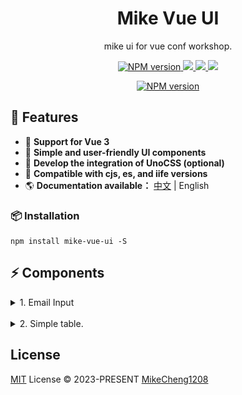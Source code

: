 <h1 align="center">Mike Vue UI</h1>

<p align="center">
 mike ui for vue conf workshop.
</p>

<p align="center">
  <a target="_blank" href="https://www.npmjs.com/package/mike-vue-ui">
    <img src="https://img.shields.io/npm/v/mike-vue-ui?color=c95f8b&amp;label=" alt="NPM version">
  </a>
  <a target="_blank" href="https://vuejs.org/" title="vue">
      <img src="https://img.shields.io/badge/vue-%3E%203.0.0-brightgreen.svg">
  </a>
  <a target="_blank" href="http://nodejs.org/download/" title="Node version">
      <img src="https://img.shields.io/badge/node-%3E%3D%2014.0.0-brightgreen.svg">
  </a>
  <a target="_blank" href="https://github.com/MikeCheng1208/vue-metamask/pulls" title="PRs Welcome">
      <img src="https://img.shields.io/badge/PRs-welcome-blue.svg">
  </a>
</p>

<p align="center">
<a target="_blank" href="https://www.npmjs.com/package/mike-vue-ui">
  <img src="https://nodei.co/npm-dl/mike-vue-ui.png?months=6" alt="NPM version">
</a>
</p>


## 🚀 Features

- 🎪 **Support for Vue 3** 
- 🦾 **Simple and user-friendly UI components**
- 🔋 **Develop the integration of UnoCSS (optional)**
- 🔩 **Compatible with cjs, es, and iife versions**
- 🌎 **Documentation available：** [中文](./zh-tw/README.md) | English


### 📦 Installation
```
npm install mike-vue-ui -S
```

## ⚡ Components


<details>
  <summary>1. Email Input</summary>

  ## email input
  - Specialized input for emails, providing a dropdown selection.

  <img src="./assets/email-input.gif" />
  <br/>

  ```javascript
  import { MEmailInput } from "mike-vue-ui";

  const message = ref("");

  const options = {
    // 非必要
    suffix: ["@gmail.com", "@hotmail.com", "@yahoo.com"],
  };
  ```

  ```html
    <m-email-input v-model="message" :options="options"></m-email-input>
  ```
</details>

<br/>



<details>
  <summary>2. Simple table.</summary>


<img src="./assets/table.png" />
<br/>

```javascript
  const columns = ref([
    { 
      id: 0, label: 'Product Number', field: 'serial', 
      style: { width: '12%', color: 'red' } 
    },
    { 
      id: 1, label: 'Product Name', field: 'product', 
      style: { width: '12%', color: 'coral' } 
    },
    { 
      id: 2, label: 'Price', field: 'sellingPrice', 
      style: { width: '12%', color: 'green' } 
    },
    { 
      id: 3, label: 'Narrative', field: 'discount', 
      style: { width: '57%', color: 'blue' } 
    },
    { 
      id: 5, label: 'Other', field: 'other', 
      style: { width: '7%', color: 'blueviolet' } 
    },
  ]);

  const rows = ref([
    {
      id: 0,
      serial: 'TAPX4689',
      product: 'apple',
      sellingPrice: 'TWD 20',
      discount: '美國好吃大蘋果',
      other: 'other',
    },
    {
      id: 0,
      serial: 'TAPX4689',
      product: 'pineapple',
      sellingPrice: 'TWD 50',
      discount: '住在深海的大鳳梨',
      other: 'other',
    },
    {
      id: 1,
      serial: 'TAPX4689',
      product: 'tangerinr',
      sellingPrice: 'TWD 70',
      discount: '朱志清的橘子',
      other: 'other',
    },
    {
      id: 2,
      serial: 'TAPX4689',
      product: 'pear',
      sellingPrice: 'TWD 20',
      discount: '好吃多汁的水梨',
      other: 'other',
    },
    {
      id: 3,
      serial: 'TAPX4689',
      product: 'cherry',
      sellingPrice: 'TWD 30',
      discount: '加州紅櫻桃',
      other: 'other',
    },
    {
      id: 4,
      serial: 'TAPX4689',
      product: 'banana',
      sellingPrice: 'TWD 40',
      discount: '猴子吃香蕉',
      other: 'other',
    },
  ]);
```

```html
  <vue-pure-table :columns="columns" :rows="rows"></vue-pure-table>
```
</details>



## License

[MIT](./LICENSE) License &copy; 2023-PRESENT [MikeCheng1208](https://github.com/MikeCheng1208)
